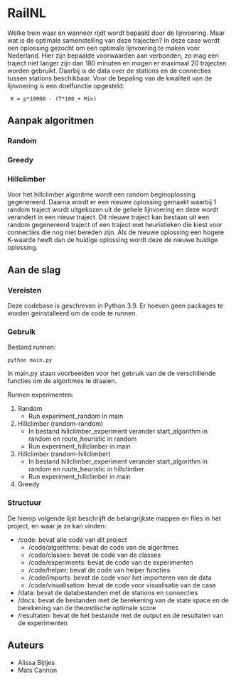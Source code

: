 # RailNL
Welke trein waar en wanneer rijdt wordt bepaald door de lijnvoering. Maar wat is de optimale samenstelling van deze trajecten? In deze case wordt een oplossing gezocht om een optimale lijnvoering te maken voor Nederland. Hier zijn bepaalde voorwaarden aan verbonden, zo mag een traject niet langer zijn dan 180 minuten en mogen er maximaal 20 trajecten worden gebruikt. Daarbij is de data over de stations en de connecties tussen stations beschikbaar. Voor de bepaling van de kwaliteit van de lijnvoering is een doelfunctie opgesteld: 
```
 K = p*10000 - (T*100 + Min)
```

## Aanpak algoritmen
### Random

### Greedy

### Hillclimber
Voor het hillclimber algoritme wordt een random beginoplossing gegenereerd. Daarna wordt er een nieuwe oplossing gemaakt waarbij 1 random traject wordt uitgekozen uit de gehele lijnvoering en deze wordt verandert in een nieuw traject. Dit nieuwe traject kan bestaan uit een random gegenereerd traject of een traject met heuristieken die kiest voor connecties die nog niet bereden zijn. Als de nieuwe oplossing een hogere K-waarde heeft dan de huidige oplossing wordt deze de nieuwe huidige oplossing.

## Aan de slag
### Vereisten
Deze codebase is geschreven in Python 3.9. Er hoeven geen packages te worden geinstalleerd om de code te runnen.

### Gebruik
Bestand runnen:

```
python main.py
```
In main.py staan voorbeelden voor het gebruik van de de verschillende functies om de algoritmes te draaien.

Runnen experimenten:
1. Random
    * Run experiment_random in main
2. Hillclimber (random-random)
    * In bestand hillclimber_experiment verander start_algorithm in random en route_heuristic in random
    * Run experiment_hillclimber in main
3. Hillclimber (random-hillclimber)
    * In bestand hillclimber_experiment verander start_algorithm in random en route_heuristic in hillclimber
    * Run experiment_hillclimber in main
4. Greedy

### Structuur
De hierop volgende lijst beschrijft de belangrijkste mappen en files in het project, en waar je ze kan vinden:
* /code: bevat alle code van dit project
    * /code/algorithms: bevat de code van de algoritmes
    * /code/classes: bevat de code van de classes
    * /code/experiments: bevat de code van de experimenten
    * /code/helper: bevat de code van helper functies
    * /code/imports: bevat de code voor het importeren van de data
    * /code/visualisation: bevat de code voor visualisatie van de case
* /data: bevat de databestanden met de stations en connecties
* /docs: bevat de bestanden met de berekening van de state space en de berekening van de theoretische optimale score
* /resultaten: bevat de het bestande met de output en de resultaten van de experimenten

## Auteurs
* Alissa Bijtjes
* Mats Cannon
